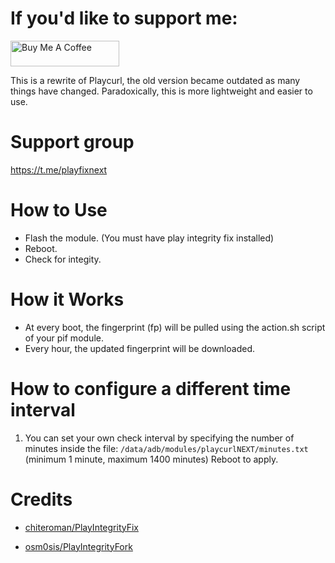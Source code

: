 # If you'd like to support me:

<a href="https://www.buymeacoffee.com/daboynb" target="_blank"><img src="https://cdn.buymeacoffee.com/buttons/default-orange.png" alt="Buy Me A Coffee" height="41" width="174"></a>

This is a rewrite of Playcurl, the old version became outdated as many things have changed. Paradoxically, this is more lightweight and easier to use.

# Support group
https://t.me/playfixnext

# How to Use
- Flash the module. (You must have play integrity fix installed)
- Reboot.
- Check for integity.

# How it Works
- At every boot, the fingerprint (fp) will be pulled using the action.sh script of your pif module.
- Every hour, the updated fingerprint will be downloaded.

# How to configure a different time interval
1) You can set your own check interval by specifying the number of minutes inside the file: 
        `/data/adb/modules/playcurlNEXT/minutes.txt` 
(minimum 1 minute, maximum 1400 minutes)
Reboot to apply.   

# Credits
- [chiteroman/PlayIntegrityFix](https://github.com/chiteroman/PlayIntegrityFix)

- [osm0sis/PlayIntegrityFork](https://github.com/osm0sis/PlayIntegrityFork)